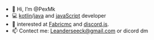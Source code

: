 - 👋 Hi, I’m @PexMk
- 💻 [kotlin](https://kotlinlang.org/)/[java](https://www.java.com/de/download/manual.jsp) and [javaScript](https://developer.mozilla.org/de/docs/Web/JavaScript) developer
- 👀 interested at [Fabricmc](https://fabricmc.net/) and [discord.js](https://discord.js.org/#/).
- 📫 Contect me: Leanderseeck@gmail.com or dicord dm

<!---
PexMk/PexMk is a ✨ special ✨ repository because its `README.md` (this file) appears on your GitHub profile.
You can click the Preview link to take a look at your changes.
--->
